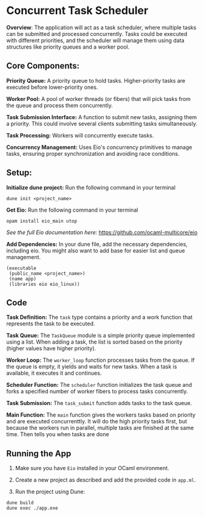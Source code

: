 # Concurrent Task Scheduler
**Overview**: The application will act as a task scheduler, where multiple tasks can be submitted and processed concurrently. Tasks could be executed with different priorities, and the scheduler will manage them using data structures like priority queues and a worker pool.

## Core Components:

**Priority Queue:** A priority queue to hold tasks. Higher-priority tasks are executed before lower-priority ones.

**Worker Pool:** A pool of worker threads (or fibers) that will pick tasks from the queue and process them concurrently.

**Task Submission Interface:** A function to submit new tasks, assigning them a priority. This could involve several clients submitting tasks simultaneously.

**Task Processing:** Workers will concurrently execute tasks.

**Concurrency Management:** Uses Eio's concurrency primitives to manage tasks, ensuring proper synchronization and avoiding race conditions.

## Setup:

**Initialize dune project:** Run the following command in your terminal

`dune init <project_name>`

**Get Eio:** Run the following command in your terminal

`opam install eio_main utop`

*See the full Eio documentation here:* https://github.com/ocaml-multicore/eio

**Add Dependencies:** In your dune file, add the necessary dependencies, including eio. You might also want to add base for easier list and queue management.

```
(executable
 (public_name <project_name>)
 (name app)
 (libraries eio eio_linux))
```

## Code

**Task Definition:** The `task` type contains a priority and a work function that represents the task to be executed.

**Task Queue:** The `TaskQueue` module is a simple priority queue implemented using a list. When adding a task, the list is sorted based on the priority (higher values have higher priority).

**Worker Loop:** The `worker_loop` function processes tasks from the queue. If the queue is empty, it yields and waits for new tasks. When a task is available, it executes it and continues.

**Scheduler Function:** The `scheduler` function initializes the task queue and forks a specified number of worker fibers to process tasks concurrently.

**Task Submission:** The `task_submit` function adds tasks to the task queue.

**Main Function:** The `main` function gives the workers tasks based on priority and are executed concurrenttly. It will do the high priority tasks first, but because the workers run in parallel, multiple tasks are finished at the same time. Then tells you when tasks are done 

## Running the App

1. Make sure you have `Eio` installed in your OCaml environment.

2. Create a new project as described and add the provided code in `app.ml`.

3. Run the project using Dune:

  ```
  dune build
  dune exec ./app.exe
  ```